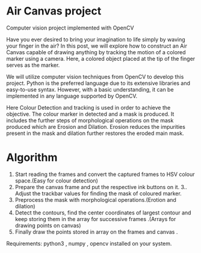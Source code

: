 # Air Canvas project
Computer vision project implemented with OpenCV

Have you ever desired to bring your imagination to life simply by waving your finger in the air? In this post, we will explore how to construct an Air Canvas capable of drawing anything by tracking the motion of a colored marker using a camera. Here, a colored object placed at the tip of the finger serves as the marker.

We will utilize computer vision techniques from OpenCV to develop this project. Python is the preferred language due to its extensive libraries and easy-to-use syntax. However, with a basic understanding, it can be implemented in any language supported by OpenCV.

Here Colour Detection and tracking is used in order to achieve the objective. The colour marker in detected and a mask is produced. It includes the further steps of morphological operations on the mask produced which are Erosion and Dilation. Erosion reduces the impurities present in the mask and dilation further restores the eroded main mask.

# Algorithm

1. Start reading the frames and convert the captured frames to HSV colour space.(Easy for colour detection)
2. Prepare the canvas frame and put the respective ink buttons on it.
3.. Adjust the trackbar values for finding the mask of coloured marker.
4. Preprocess the mask with morphological operations.(Erotion and dilation)
5. Detect the contours, find the center coordinates of largest contour and keep storing them in the array for successive frames .(Arrays for drawing points on canvas)
6. Finally draw the points stored in array on the frames and canvas .

Requirements: python3 , numpy , opencv installed on your system.

<!-- <img src="https://raw.githubusercontent.com/infoaryan/Air-Canvas-project/master/Screenshots/sample_project_img1.png" width="800" height="400"> -->
